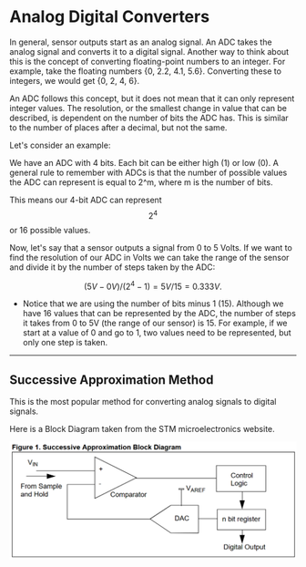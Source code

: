 # Analog Digital Converters

In general, sensor outputs start as an analog signal. An ADC takes the analog signal and converts it to a digital signal. Another way to think about this is the concept of converting floating-point numbers to an integer. For example, take the floating numbers {0, 2.2, 4.1, 5.6}. Converting these to integers, we would get {0, 2, 4, 6}.

An ADC follows this concept, but it does not mean that it can only represent integer values. The resolution, or the smallest change in value that can be described, is dependent on the number of bits the ADC has. This is similar to the number of places after a decimal, but not the same.

Let's consider an example:

We have an ADC with 4 bits. Each bit can be either high (1) or low (0). A general rule to remember with ADCs is that the number of possible values the ADC can represent is equal to 2^m, where m is the number of bits.

This means our 4-bit ADC can represent $$2^4$$ or 16 possible values.

Now, let's say that a sensor outputs a signal from 0 to 5 Volts. If we want to find the resolution of  our ADC in Volts we can take the range of the sensor and divide it by the number of steps taken by the ADC:

$$(5V-0V)/(2^4 - 1) = 5V/15 = 0.333V.$$

* Notice that we are using the number of bits minus 1 (15). Although we have 16 values that can be represented by the ADC, the number of steps it takes from 0 to 5V (the range of our sensor) is 15. For example, if we start at a value of 0 and go to 1, two values need to be represented, but only one step is taken.

------

## Successive Approximation Method

This is the most popular method for converting analog signals to digital signals.

Here is a Block Diagram taken from the STM microelectronics website.  

![](https://github.com/jaxriemer/Electronics-Essentials/blob/main/ADC/images/SAR%20Block%20Diagram.png)
